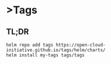 # >Tags

## TL;DR

```console
helm repo add tags https://open-cloud-initiative.github.io/tags/helm/charts/
helm install my-tags tags/tags
```